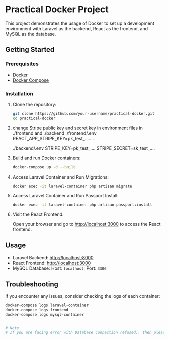 # Practical Docker Project

This project demonstrates the usage of Docker to set up a development environment with Laravel as the backend, React as the frontend, and MySQL as the database.

## Getting Started

### Prerequisites

- [Docker](https://docs.docker.com/get-docker/)
- [Docker Compose](https://docs.docker.com/compose/install/)

### Installation

1. Clone the repository:

    ```bash
    git clone https://github.com/your-username/practical-docker.git
    cd practical-docker
    ```
2. change Stripe public key and secret key in environment files in ./frontend and ./backend
    ./frontend/.env
    REACT_APP_STRIPE_KEY=pk_test_.......
    
    ./backend/.env
    STRIPE_KEY=pk_test_....
    STRIPE_SECRET=sk_test_....

3. Build and run Docker containers:

    ```bash
    docker-compose up -d --build
    ```

4. Access Laravel Container and Run Migrations:

    ```bash
    docker exec -it laravel-container php artisan migrate
    ```

5. Access Laravel Container and Run Passport Install:

    ```bash
    docker exec -it laravel-container php artisan passport:install
    ```

6. Visit the React Frontend:

    Open your browser and go to [http://localhost:3000](http://localhost:3000) to access the React frontend.

## Usage

- Laravel Backend: [http://localhost:8000](http://localhost:8000)
- React Frontend: [http://localhost:3000](http://localhost:3000)
- MySQL Database: Host: `localhost`, Port: `3306`

## Troubleshooting

If you encounter any issues, consider checking the logs of each container:

```bash
docker-compose logs laravel-container
docker-compose logs frontend
docker-compose logs mysql-container


# Note
# If you are facing error with Database connection refused.. then please delete the docker container and image and reinstall it.